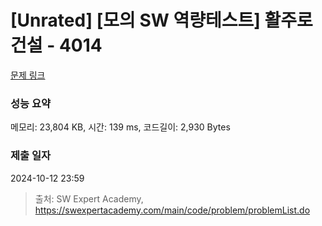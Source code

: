 # [Unrated] [모의 SW 역량테스트] 활주로 건설 - 4014 

[문제 링크](https://swexpertacademy.com/main/code/problem/problemDetail.do?contestProbId=AWIeW7FakkUDFAVH) 

### 성능 요약

메모리: 23,804 KB, 시간: 139 ms, 코드길이: 2,930 Bytes

### 제출 일자

2024-10-12 23:59



> 출처: SW Expert Academy, https://swexpertacademy.com/main/code/problem/problemList.do
